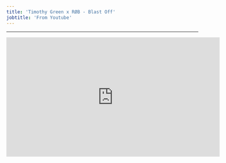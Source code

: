 ```yaml
---
title: 'Timothy Green x RØB - Blast Off'
jobtitle: 'From Youtube'
---
```


- - -

<iframe width="560" height="315" src="https://www.youtube.com/embed/-cJBXIToZFA" frameborder="0" allow="accelerometer; autoplay; encrypted-media; gyroscope; picture-in-picture" allowfullscreen></iframe>